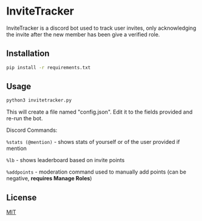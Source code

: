 # InviteTracker

InviteTracker is a discord bot used to track user invites, only acknowledging the invite after the new member has been give a verified role.

## Installation

```bash
pip install -r requirements.txt
```

## Usage

```bash
python3 invitetracker.py
```
This will create a file named "config.json". Edit it to the fields provided and re-run the bot.

Discord Commands:

`%stats (@mention)` - shows stats of yourself or of the user provided if mention

`%lb` - shows leaderboard based on invite points

`%addpoints` - moderation command used to manually add points (can be negative, **requires Manage Roles**)



## License
[MIT](https://choosealicense.com/licenses/mit/)